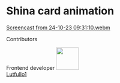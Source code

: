 # Shina card animation



[Screencast from 24-10-23 09:31:10.webm](https://github.com/bek-shoyatbekov/shina-card-frontend-/assets/92543629/72e781d7-0d70-4019-8e4a-97c316f46736)


Contributors

Frontend developer [<img src="https://github.com/Lutfullo1.png" width="60px;"/><br/><sub><a href="https://github.com/Lutfullo1">Lutfullo1</a></sub>](https://github.com/Lutfullo1/shina-card-frontend)


